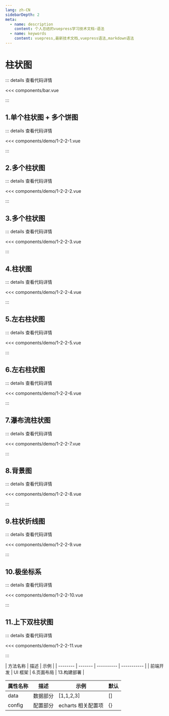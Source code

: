 ```yaml
---
lang: zh-CN
sidebarDepth: 2
meta:
  - name: description
    content: 个人总结的vuepress学习技术文档-语法
  - name: keywords
    content: vuepress,最新技术文档,vuepress语法,markdown语法
---
```


# 柱状图

::: details 查看代码详情

<<< components/bar.vue

:::

## 1.单个柱状图 + 多个饼图

  <Container url="https://zhoubichuan.com/resume/?type=echarts&name=1-2-2-1.vue" />

::: details 查看代码详情

<<< components/demo/1-2-2-1.vue

:::

## 2.多个柱状图

  <Container url="https://zhoubichuan.com/resume/?type=echarts&name=1-2-2-2.vue" />

::: details 查看代码详情

<<< components/demo/1-2-2-2.vue

:::

## 3.多个柱状图

  <Container url="https://zhoubichuan.com/resume/?type=echarts&name=1-2-2-3.vue" />

::: details 查看代码详情

<<< components/demo/1-2-2-3.vue

:::

## 4.柱状图

  <Container url="https://zhoubichuan.com/resume/?type=echarts&name=1-2-2-4.vue" />

::: details 查看代码详情

<<< components/demo/1-2-2-4.vue

:::

## 5.左右柱状图

  <Container url="https://zhoubichuan.com/resume/?type=echarts&name=1-2-2-5.vue" />

::: details 查看代码详情

<<< components/demo/1-2-2-5.vue

:::

## 6.左右柱状图

  <Container url="https://zhoubichuan.com/resume/?type=echarts&name=1-2-2-6.vue" />

::: details 查看代码详情

<<< components/demo/1-2-2-6.vue

:::

## 7.瀑布流柱状图

  <Container url="https://zhoubichuan.com/resume/?type=echarts&name=1-2-2-7.vue" />

::: details 查看代码详情

<<< components/demo/1-2-2-7.vue

:::

## 8.背景图

  <Container url="https://zhoubichuan.com/resume/?type=echarts&name=1-2-2-8.vue" />

::: details 查看代码详情

<<< components/demo/1-2-2-8.vue

:::

## 9.柱状折线图

  <Container url="https://zhoubichuan.com/resume/?type=echarts&name=1-2-2-9.vue" />

::: details 查看代码详情

<<< components/demo/1-2-2-9.vue

:::

## 10.极坐标系

  <Container url="https://zhoubichuan.com/resume/?type=echarts&name=1-2-2-10.vue" />

::: details 查看代码详情

<<< components/demo/1-2-2-10.vue

:::

## 11.上下双柱状图

  <Container url="https://zhoubichuan.com/resume/?type=echarts&name=1-2-2-11.vue" />

::: details 查看代码详情

<<< components/demo/1-2-2-11.vue

:::

| 方法名称 | 描述    | 示例       |
| -------- | ------- | ---------- | ----------- |
| 前端开发 | UI 框架 | 6.页面布局 | 13.构建部署 |

| 属性名称 | 描述     | 示例               | 默认 |
| -------- | -------- | ------------------ | ---- |
| data     | 数据部分 | [1,1,2,3]          | []   |
| config   | 配置部分 | echarts 相关配置项 | {}   |

